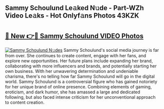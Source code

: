 ## Sammy Schoulund Le𝚊ked N𝚞de - Part-WZh Video Le𝚊ks - Hot Onlyf𝚊ns Photos 43KZK

# <h2><a href="http://ab63287.deff.icu/?id=Sammy+Schoulund">🔗 New 👉🔴 Sammy Schoulund VIDEO Photos</a></h2>

[![Sammy Schoulund N𝚞des](https://i.imgur.com/rIISA9y.gif)](http://ab63287.deff.icu/?id=Sammy+Schoulund)
Sammy Schoulund's social media journey is far from over. She continues to create content, engage with her fans, and explore new opportunities. Her future plans include expanding her brand, collaborating with more influencers and brands, and potentially starting her own business. With her unwavering determination and undeniable charisma, there's no telling how far Sammy Schoulund will go in the digital world. Sammy Schoulund is a controversial figure who has gained notoriety for her unique brand of online presence. Combining elements of gaming, eroticism, and dark humor, she has amassed a large and dedicated following, but also faced intense criticism for her unconventional approach to content creation.
